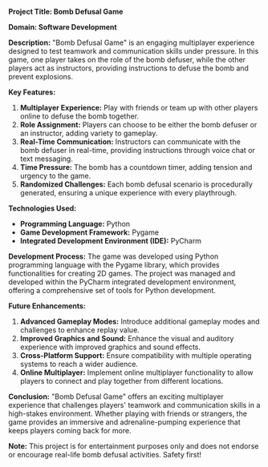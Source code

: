 **Project Title: Bomb Defusal Game**

**Domain: Software Development**

**Description:**
"Bomb Defusal Game" is an engaging multiplayer experience designed to test teamwork and communication skills under pressure. In this game, one player takes on the role of the bomb defuser, while the other players act as instructors, providing instructions to defuse the bomb and prevent explosions.

**Key Features:**
1. **Multiplayer Experience:** Play with friends or team up with other players online to defuse the bomb together.
2. **Role Assignment:** Players can choose to be either the bomb defuser or an instructor, adding variety to gameplay.
3. **Real-Time Communication:** Instructors can communicate with the bomb defuser in real-time, providing instructions through voice chat or text messaging.
4. **Time Pressure:** The bomb has a countdown timer, adding tension and urgency to the game.
5. **Randomized Challenges:** Each bomb defusal scenario is procedurally generated, ensuring a unique experience with every playthrough.

**Technologies Used:**
- **Programming Language:** Python
- **Game Development Framework:** Pygame
- **Integrated Development Environment (IDE):** PyCharm

**Development Process:**
The game was developed using Python programming language with the Pygame library, which provides functionalities for creating 2D games. The project was managed and developed within the PyCharm integrated development environment, offering a comprehensive set of tools for Python development.

**Future Enhancements:**
1. **Advanced Gameplay Modes:** Introduce additional gameplay modes and challenges to enhance replay value.
2. **Improved Graphics and Sound:** Enhance the visual and auditory experience with improved graphics and sound effects.
3. **Cross-Platform Support:** Ensure compatibility with multiple operating systems to reach a wider audience.
4. **Online Multiplayer:** Implement online multiplayer functionality to allow players to connect and play together from different locations.

**Conclusion:**
"Bomb Defusal Game" offers an exciting multiplayer experience that challenges players' teamwork and communication skills in a high-stakes environment. Whether playing with friends or strangers, the game provides an immersive and adrenaline-pumping experience that keeps players coming back for more.

**Note:** This project is for entertainment purposes only and does not endorse or encourage real-life bomb defusal activities. Safety first!
